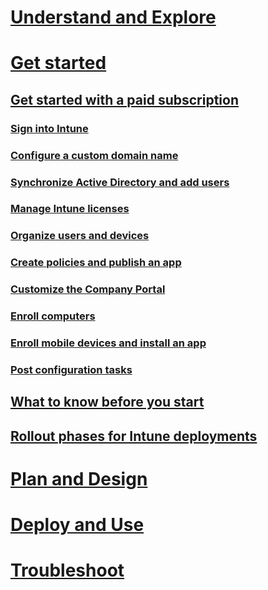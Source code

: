 # [Understand and Explore](/intune/understand/introduction-to-microsoft-intune)

# [Get started](get-started-with-a-paid-subscription-to-microsoft-intune.md)
## [Get started with a paid subscription](get-started-with-a-paid-subscription-to-microsoft-intune.md)
### [Sign into Intune](get-started-with-a-paid-subscription-to-microsoft-intune-step-1.md)
### [Configure a custom domain name](get-started-with-a-paid-subscription-to-microsoft-intune-step-2.md)
### [Synchronize Active Directory and add users](get-started-with-a-paid-subscription-to-microsoft-intune-step-3.md)
### [Manage Intune licenses](get-started-with-a-paid-subscription-to-microsoft-intune-step-4.md)
### [Organize users and devices](get-started-with-a-paid-subscription-to-microsoft-intune-step-5.md)
### [Create policies and publish an app](get-started-with-a-paid-subscription-to-microsoft-intune-step-6.md)
### [Customize the Company Portal](get-started-with-a-paid-subscription-to-microsoft-intune-step-7.md)
### [Enroll computers](get-started-with-a-paid-subscription-to-microsoft-intune-step-8.md)
### [Enroll mobile devices and install an app](get-started-with-a-paid-subscription-to-microsoft-intune-step-9.md)
### [Post configuration tasks](post-configuration-tasks.md)
## [What to know before you start](What-to-know-before-setting-up-microsoft-intune.md)
## [Rollout phases for Intune deployments](rollout-phases-for-microsoft-intune-deployment.md)

<!--- ## What do we do with these?

### [Set MDM authority & configure Intune](Set-mobile-device-management-authority-and-configure-microsoft-intune.md)
### [MDM with Exchange ActiveSync & Intune](mobile-device-management-with-exchange-activesync-and-microsoft-intune.md)
#### [Exchange Connector installation requirements](Intune-Exchange-connector-requirements.md)
#### [Install the Intune connector for on-premises Exchange](Intune-on-premises-Exchange-connector.md)
#### [Configure the Intune service-to-service connector](Intune-service-to-service-Exchange-connector.md)
--->

# [Plan and Design](/intune/plandesign/what-to-tell-your-end-users-about-using-microsoft-intune)
# [Deploy and Use](/intune/deployuse/overview-of-device-and-app-lifecycles-in-microsoft-intune)
# [Troubleshoot](/intune/troubleshoot/how-to-get-support-for-microsoft-intune)
